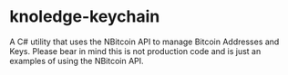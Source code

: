 # knoledge-keychain

A C# utility that uses the NBitcoin API to manage Bitcoin Addresses and Keys. Please bear in mind this is not production code and is just an examples of using the NBitcoin API.


